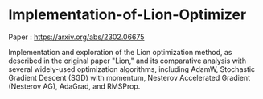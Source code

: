 # Implementation-of-Lion-Optimizer

Paper : https://arxiv.org/abs/2302.06675

Implementation and exploration of the Lion optimization method, as described in the original paper "Lion," and its comparative analysis with several widely-used optimization algorithms, including AdamW, Stochastic Gradient Descent (SGD) with momentum, Nesterov Accelerated Gradient (Nesterov AG), AdaGrad, and RMSProp.

